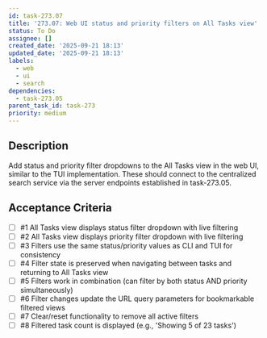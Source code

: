 ```yaml
---
id: task-273.07
title: '273.07: Web UI status and priority filters on All Tasks view'
status: To Do
assignee: []
created_date: '2025-09-21 18:13'
updated_date: '2025-09-21 18:13'
labels:
  - web
  - ui
  - search
dependencies:
  - task-273.05
parent_task_id: task-273
priority: medium
---
```


## Description

Add status and priority filter dropdowns to the All Tasks view in the web UI, similar to the TUI implementation. These should connect to the centralized search service via the server endpoints established in task-273.05.

## Acceptance Criteria
<!-- AC:BEGIN -->
- [ ] #1 All Tasks view displays status filter dropdown with live filtering
- [ ] #2 All Tasks view displays priority filter dropdown with live filtering
- [ ] #3 Filters use the same status/priority values as CLI and TUI for consistency
- [ ] #4 Filter state is preserved when navigating between tasks and returning to All Tasks view
- [ ] #5 Filters work in combination (can filter by both status AND priority simultaneously)
- [ ] #6 Filter changes update the URL query parameters for bookmarkable filtered views
- [ ] #7 Clear/reset functionality to remove all active filters
- [ ] #8 Filtered task count is displayed (e.g., 'Showing 5 of 23 tasks')
<!-- AC:END -->
